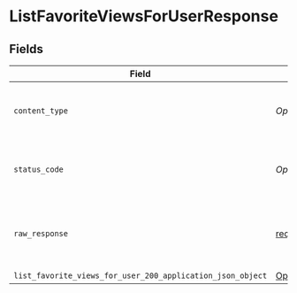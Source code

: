# ListFavoriteViewsForUserResponse


## Fields

| Field                                                                                                                                        | Type                                                                                                                                         | Required                                                                                                                                     | Description                                                                                                                                  |
| -------------------------------------------------------------------------------------------------------------------------------------------- | -------------------------------------------------------------------------------------------------------------------------------------------- | -------------------------------------------------------------------------------------------------------------------------------------------- | -------------------------------------------------------------------------------------------------------------------------------------------- |
| `content_type`                                                                                                                               | *Optional[str]*                                                                                                                              | :heavy_check_mark:                                                                                                                           | HTTP response content type for this operation                                                                                                |
| `status_code`                                                                                                                                | *Optional[int]*                                                                                                                              | :heavy_check_mark:                                                                                                                           | HTTP response status code for this operation                                                                                                 |
| `raw_response`                                                                                                                               | [requests.Response](https://requests.readthedocs.io/en/latest/api/#requests.Response)                                                        | :heavy_minus_sign:                                                                                                                           | Raw HTTP response; suitable for custom response parsing                                                                                      |
| `list_favorite_views_for_user_200_application_json_object`                                                                                   | [Optional[operations.ListFavoriteViewsForUser200ApplicationJSON]](undefined/models/operations/listfavoriteviewsforuser200applicationjson.md) | :heavy_minus_sign:                                                                                                                           | Success                                                                                                                                      |